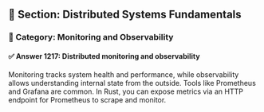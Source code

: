 ## 📘 Section: Distributed Systems Fundamentals  
### 🔹 Category: Monitoring and Observability  
#### ✅ Answer 1217: Distributed monitoring and observability

Monitoring tracks system health and performance, while observability allows understanding internal state from the outside. Tools like Prometheus and Grafana are common. In Rust, you can expose metrics via an HTTP endpoint for Prometheus to scrape and monitor.
